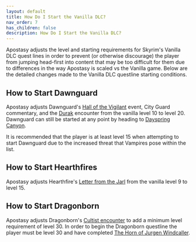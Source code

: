 ```yaml
---
layout: default
title: How Do I Start the Vanilla DLC?
nav_order: 7
has_children: false
description: How Do I Start the Vanilla DLC?
---
```


Apostasy adjusts the level and starting requirements for Skyrim's Vanilla DLC quest lines in order to prevent (or otherwise discourage) the player from jumping head-first into content that may be too difficult for them due to differences in the way Apostasy is scaled vs the Vanilla game. Below are the detailed changes made to the Vanilla DLC questline starting conditions.

## How to Start Dawnguard

Apostasy adjusts Dawnguard's [Hall of the Vigilant](https://en.uesp.net/wiki/Skyrim:Hall_of_the_Vigilant) event, City Guard commentary, and the [Durak](https://en.uesp.net/wiki/Skyrim:Durak) encounter from the vanilla level 10 to level 20. Dawnguard can still be started at any point by heading to [Dayspring Canyon](https://en.uesp.net/wiki/Skyrim:Dayspring_Canyon).

It is recommended that the player is at least level 15 when attempting to start Dawnguard due to the increased threat that Vampires pose within the list.

## How to Start Hearthfires

Apostasy adjusts Hearthfire's [Letter from the Jarl](https://en.uesp.net/wiki/Skyrim:Letter_from_Jarl_(Jarl%27s_Name)_of_(Jarl%27s_City)) from the vanilla level 9 to level 15.

## How to Start Dragonborn

Apostasy adjusts Dragonborn's [Cultist encounter](https://en.uesp.net/wiki/Skyrim:Dragonborn_(quest)) to add a minimum level requirement of level 30. In order to begin the Dragonborn questline the player must be level 30 and have completed [The Horn of Jurgen Windcaller](https://en.uesp.net/wiki/Skyrim:The_Horn_of_Jurgen_Windcaller).